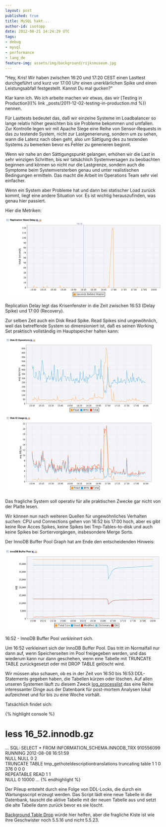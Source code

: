 ```yaml
---
layout: post
published: true
title: MySQL hakt...
author-id: isotopp
date: 2012-08-21 14:24:29 UTC
tags:
- debug
- mysql
- performance
- lang_de
feature-img: assets/img/background/rijksmuseum.jpg
---
```

"Hey, Kris!  Wir haben zwischen 16:20 und 17:20 CEST einen Lasttest
durchgeführt und kurz vor 17:00 Uhr einen unerklärlichen Spike und einen
Leistungsabfall festgestellt.  Kannst Du mal gucken?"

Klar kann ich.  Wo ich arbeite machen wir etwas, das wir
[Testing in Production]({% link _posts/2011-12-02-testing-in-production.md %})
nennen.

Für Lasttests bedeutet das, daß wir einzelne Systeme im Loadbalancer so
lange relativ höher gewichten bis sie Probleme bekommen und umfallen.  Zur
Kontrolle legen wir mit Apache Siege eine Reihe von Sensor-Requests in das
zu testende System, nicht zur Lastgenerierung, sondern um zu sehen, wann die
Latenz nach oben geht, also um Sättigung des zu testenden Systems zu
bemerken bevor es Fehler zu generieren beginnt.

Wenn wir nahe an den Sättigungspunkt gelangen, erhöhen wir die Last in sehr
winzigen Schritten, bis wir tatsächlich Systemversagen zu beobachten
beginnen und können so nicht nur die Lastgrenze, sondern auch die Symptome
beim Systemversterben genau und unter realistischen Bedingungen ermitteln. 
Das macht die Arbeit im Operations Team sehr viel einfacher.

Wenn ein System aber Probleme hat und dann bei statischer Load zurück kommt,
liegt eine andere Situation vor.  Es ist wichtig herauszufinden, was genau
hier passiert.

Hier die Metriken:

![MySQL: Replication Delay](/uploads/mysql-problem1-replication-delay.png)

Replication Delay legt das Krisenfenster in die Zeit zwischen 16:53 (Delay
Spike) und 17:00 (Recovery).

Zur selben Zeit auch ein Disk Read Spike.  Read Spikes sind ungewöhnlich,
weil das betreffende System so dimensioniert ist, daß es seinen Working Set
praktisch vollständig im Hauptspeicher halten kann:

![System: Disk I/O Operations](/uploads/mysql-problem2-disk-read-spike.png)

Das fragliche System soll operativ für alle praktischen Zwecke gar nicht von
der Platte lesen.

Wir können nun nach weiteren Quellen für ungewöhnliches Verhalten suchen:
CPU und Connections gehen von 16:52 bis 17:00 hoch, aber es gibt keine Row
Acces Spikes, keine Spikes bei Tmp-Tables-to-disk und auch keine Spikes bei
Sortiervorgängen, insbesondere Merge Sorts.

Der InnoDB Buffer Pool Graph hat am Ende den entscheidenden Hinweis:

![MySQL: InnoDB Buffer Pool Usage](/uploads/mysql-problem3-buffer-pool-drop.png)

16:52 - InnoDB Buffer Pool _verkleinert_ sich.

Um 16:52 verkleinert sich der InnoDB Buffer Pool.  Das tritt im Normalfall
nur dann auf, wenn Speicherseiten im Pool freigegeben werden, und das
wiederum kann nur dann geschehen, wenn eine Tabelle mit TRUNCATE TABLE
zurückgesetzt oder mit DROP TABLE gelöscht wird.

Wir müssen also schauen, ob es in der Zeit von 16:50 bis 16:53
DDL-Statements gegeben haben, die Tabellen kürzen oder löschen.  Auf allen
unseren Systemen läuft zu diesem Zweck
[log_processlist](http://blog.wl0.org/2011/02/log_processlist-sh-script-for-monitoring-mysql-instances/)
das eine Reihe interessanter Dinge aus der Datenbank für post-mortem
Analysen lokal aufzeichnet und für bis zu eine Woche vorhält.

Tatsächlich findet sich: 

{% highlight console %}
# less 16_52.innodb.gz
...
SQL: SELECT * FROM INFORMATION_SCHEMA.INNODB_TRX
910556099       RUNNING 2012-08-08 16:51:59     
  NULL    NULL    0       2       
  TRUNCATE TABLE tmp_gethoteldescriptiontranslations
  truncating table        1       1       0       376
  0       0       0       
  REPEATABLE READ 1       1       
  NULL    0       10000
...
{% endhighlight %}

Der Pileup entsteht durch eine Folge von DDL-Locks, die durch ein
Wartungsscript erzeugt werden.  Das Script lädt eine neue Tabelle in die
Datenbank, tauscht die aktive Tabelle mit der neuen Tabelle aus und setzt
die alte Tabelle dann zurück bevor es sie löscht.

[Background Table Drop](http://www.mysqlperformanceblog.com/2012/06/22/drop-table-and-stalls-lazy-drop-table-in-percona-server-and-the-new-fixes-in-mysql/)
würde hier helfen, aber die fragliche Kiste ist wie ihre Geschwister noch
5.5.16 und nicht 5.5.23.
